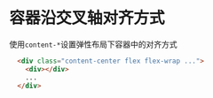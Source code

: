 
# 容器沿交叉轴对齐方式

使用`content-*`设置弹性布局下容器中的对齐方式


 <script setup>
   const arrayContent = [
     'content-center',
     'content-start',
     'content-end',
     'content-between',
     'content-around',
     'content-evenly',
   ]
 </script>

<template v-for="item in arrayContent">
  <Example class="py-8 bd-2 bd bd-t-0 bd-l-0 bd-r-0 bd-gray">
     <div :class="item" class="flex flex-wrap bd bd-solid px-8 h-96 gap-3 " >
       <div v-for="index in 10" class="bg-primary w-32 h-16">
         <div class="mt-5 text-canvas text-center">{{index}}</div>
       </div>
     </div>
     <div class="text-center text-2xl mb-8">{{item}}</div>
  </Example>
</template>

```html
  <div class="content-center flex flex-wrap ...">
    <div></div>
    ...
  </div>
```


 
